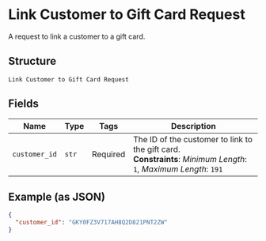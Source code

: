 
# Link Customer to Gift Card Request

A request to link a customer to a gift card.

## Structure

`Link Customer to Gift Card Request`

## Fields

| Name | Type | Tags | Description |
|  --- | --- | --- | --- |
| `customer_id` | `str` | Required | The ID of the customer to link to the gift card.<br>**Constraints**: *Minimum Length*: `1`, *Maximum Length*: `191` |

## Example (as JSON)

```json
{
  "customer_id": "GKY0FZ3V717AH8Q2D821PNT2ZW"
}
```


